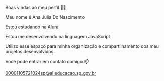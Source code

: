 Boas vindas ao meu perfil 💙💙

Meu nome é Ana Julia Do Nascimento 

Estou estudando na Alura

Estou me desenvolvendo na linguagem JavaScript

Utilizo esse espaço para minha organização e compartilhamento dos meu projetos desenvolvidos

Você pode entrar em contato comigo 📫

00001105721024sp@al.educacao.sp.gov.br

